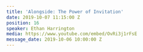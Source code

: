 ```yaml
---
title: 'Alongside: The Power of Invitation'
date: 2019-10-07 11:15:00 Z
position: 16
speaker: Ethan Harrington
media: https://www.youtube.com/embed/OvRi3j1rFsE
message_date: 2019-10-06 10:00:00 Z
---
```


